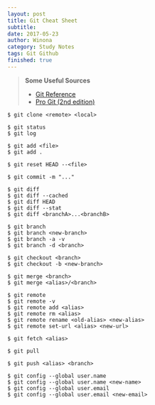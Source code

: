 ```yaml
---
layout: post
title: Git Cheat Sheet
subtitle:
date: 2017-05-23
author: Winona
category: Study Notes
tags: Git Github
finished: true
---
```


> **Some Useful Sources**
>
> - [Git Reference](http://gitref.org/)
> - [Pro Git (2nd edition)](https://git-scm.com/book/en/v2)

```
$ git clone <remote> <local>
```

```
$ git status
$ git log
```

```
$ git add <file>
$ git add .
```

```
$ git reset HEAD --<file>
```

```
$ git commit -m "..."
```

```
$ git diff
$ git diff --cached
$ git diff HEAD
$ git diff --stat
$ git diff <branchA>...<branchB>
```

```
$ git branch
$ git branch <new-branch>
$ git branch -a -v
$ git branch -d <branch>
```

```
$ git checkout <branch>
$ git checkout -b <new-branch>
```

```
$ git merge <branch>
$ git merge <alias>/<branch>
```

```
$ git remote
$ git remote -v
$ git remote add <alias>
$ git remote rm <alias>
$ git remote rename <old-alias> <new-alias>
$ git remote set-url <alias> <new-url>
```

```
$ git fetch <alias>
```

```
$ git pull
```

```
$ git push <alias> <branch>
```

```
$ git config --global user.name
$ git config --global user.name <new-name>
$ git config --global user.email
$ git config --global user.email <new-email>
```
